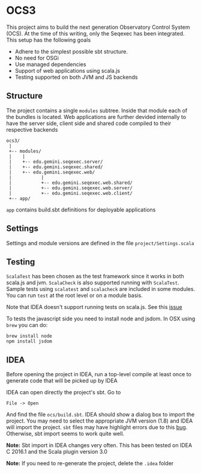 # OCS3

This project aims to build the next generation Observatory Control System (OCS). At the time of this writing, only the Seqexec has been integrated. This setup has the following goals

- Adhere to the simplest possible sbt structure.
- No need for OSGi
- Use managed dependencies
- Support of web applications using scala.js
- Testing supported on both JVM and JS backends

## Structure
The project contains a single `modules` subtree. Inside that module each of the bundles is located. Web applications are further devided internally to have the server side, client side and shared code compiled to their respective backends

```
ocs3/
 |
 +-- modules/
 |    |
 |    +-- edu.gemini.seqexec.server/
 |    +-- edu.gemini.seqexec.shared/
 |    +-- edu.gemini.seqexec.web/
 |           |
 |           +-- edu.gemini.seqexec.web.shared/
 |           +-- edu.gemini.seqexec.web.server/
 |           +-- edu.gemini.seqexec.web.client/
 +-- app/
```
`app` contains build.sbt definitions for deployable applications

## Settings

Settings and module versions are defined in the file `project/Settings.scala`

## Testing

`ScalaTest` has been chosen as the test framework since it works in both scala.js and jvm. `ScalaCheck` is also supported running with `ScalaTest`.
Sample tests using `scalatest` and `scalacheck` are included in some modules. You can run `test` at the root level or on a module basis.

Note that IDEA doesn't support running tests on scala.js. See this [issue](https://github.com/scalatest/scalatest/issues/743)

To tests the javascript side you need to install node and jsdom. In OSX using `brew` you can do:

```
brew install node
npm install jsdom
```

## IDEA

Before opening the project in IDEA, run a top-level compile at least once to generate code that will be picked up by IDEA

IDEA can open directly the project's sbt. Go to

```
File -> Open
```

And find the file `ocs/build.sbt`. IDEA should show a dialog box to import the project. You may need to select the appropriate JVM version (1.8) and IDEA will import the project.
`sbt` files may have highlight errors due to this [bug](https://youtrack.jetbrains.com/issue/SCL-9599). Otherwise, sbt import seems to work quite well.

**Note:** Sbt import in IDEA changes very often. This has been tested on IDEA C 2016.1 and the Scala plugin version 3.0

**Note:** If you need to re-generate the project, delete the `.idea` folder
